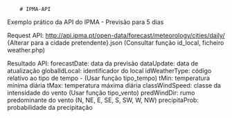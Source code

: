         # IPMA-API
Exemplo prático da API do IPMA - Previsão para 5 dias

Request API: http://api.ipma.pt/open-data/forecast/meteorology/cities/daily/ {Alterar para a cidade pretendente}.json (Consultar função id_local, ficheiro weather.php)

Resultado API:
    forecastDate: data da previsão
    dataUpdate: data de atualização
    globalIdLocal: identificador do local
    idWeatherType: código relativo ao tipo de tempo - (Usar função tipo_tempo)
    tMin: temperatura mínima diária
    tMax: temperatura máxima diária
    classWindSpeed: classe da intensidade do vento (Usar função tipo_vento)
    predWindDir: rumo predominante do vento (N, NE, E, SE, S, SW, W, NW)
    precipitaProb: probabilidade da precipitação
